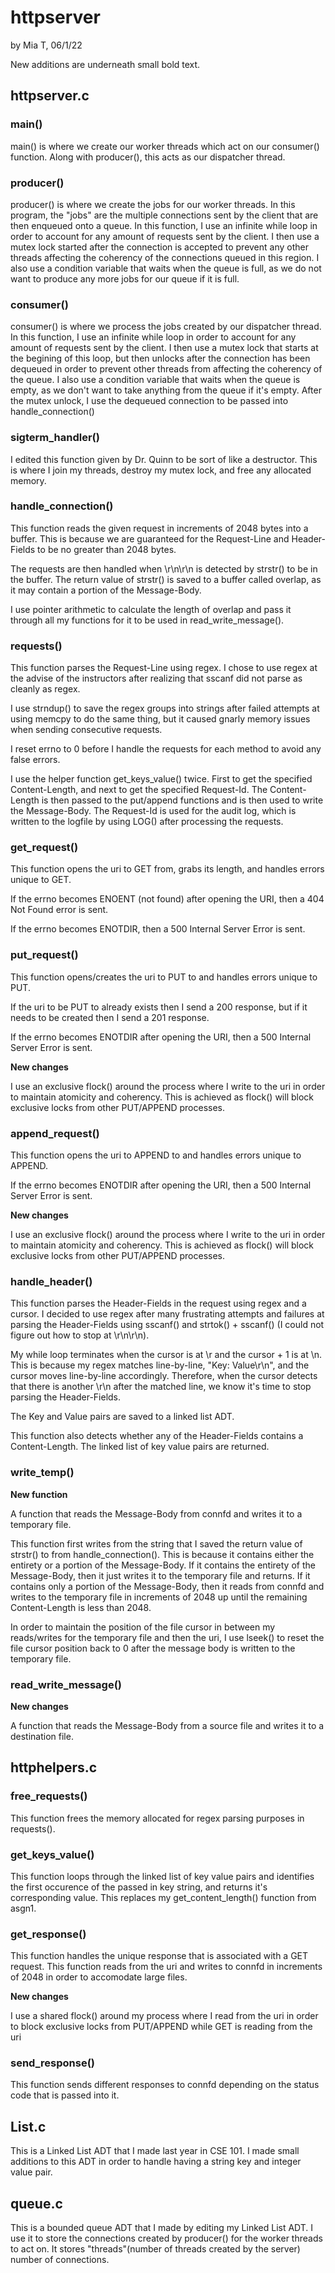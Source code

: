 # httpserver
by Mia T, 06/1/22

New additions are underneath small bold text.

## httpserver.c


### main()
main() is where we create our worker threads which act on our consumer() function. Along with producer(), this acts as our dispatcher thread.

### producer()
producer() is where we create the jobs for our worker threads. In this program, the "jobs" are the multiple connections sent by the client that are then enqueued onto a queue. In this function, I use an infinite while loop in order to account for any amount of requests sent by the client. I then use a mutex lock started after the connection is accepted to prevent any other threads affecting the coherency of the connections queued in this region. I also use a condition variable that waits when the queue is full, as we do not want to produce any more jobs for our queue if it is full.

### consumer()
consumer() is where we process the jobs created by our dispatcher thread. In this function, I use an infinite while loop in order to account for any amount of requests sent by the client. I then use a mutex lock that starts at the begining of this loop, but then unlocks after the connection has been dequeued in order to prevent other threads from affecting the coherency of the queue. I also use a condition variable that waits when the queue is empty, as we don't want to take anything from the queue if it's empty. After the mutex unlock, I use the dequeued connection to be passed into handle_connection()

### sigterm_handler()
I edited this function given by Dr. Quinn to be sort of like a destructor. This is where I join my threads, destroy my mutex lock, and free any allocated memory.

### handle_connection()
This function reads the given request in increments of 2048 bytes into a buffer. This is because we are guaranteed for the Request-Line and Header-Fields to be no greater than 2048 bytes.

The requests are then handled when \r\n\r\n is detected by strstr() to be in the buffer. The return value of strstr() is saved to a buffer called overlap, as it may contain a portion of the Message-Body.

I use pointer arithmetic to calculate the length of overlap and pass it through all my functions for it to be used in read_write_message().

### requests()
This function parses the Request-Line using regex. I chose to use regex at the advise of the instructors after realizing that sscanf did not parse as cleanly as regex.

I use strndup() to save the regex groups into strings after failed attempts at using memcpy to do the same thing, but it caused gnarly memory issues when sending consecutive requests.

I reset errno to 0 before I handle the requests for each method to avoid any false errors.

I use the helper function get_keys_value() twice. First to get the specified Content-Length, and next to get the specified Request-Id. The Content-Length is then passed to the put/append functions and is then used to write the Message-Body. The Request-Id is used for the audit log, which is written to the logfile by using LOG() after processing the requests.

### get_request()
This function opens the uri to GET from, grabs its length, and handles errors unique to GET.

If the errno becomes ENOENT (not found) after opening the URI, then a 404 Not Found error is sent.

If the errno becomes ENOTDIR, then a 500 Internal Server Error is sent.

### put_request()
This function opens/creates the uri to PUT to and handles errors unique to PUT.

If the uri to be PUT to already exists then I send a 200 response, but if it needs to be created then I send a 201 response.

If the errno becomes ENOTDIR after opening the URI, then a 500 Internal Server Error is sent.

**New changes**

I use an exclusive flock() around the process where I write to the uri in order to maintain atomicity and coherency. This is achieved as flock() will block exclusive locks from other PUT/APPEND processes.

### append_request()
This function opens the uri to APPEND to and handles errors unique to APPEND.

If the errno becomes ENOTDIR after opening the URI, then a 500 Internal Server Error is sent.

**New changes**

I use an exclusive flock() around the process where I write to the uri in order to maintain atomicity and coherency. This is achieved as flock() will block exclusive locks from other PUT/APPEND processes.

### handle_header()
This function parses the Header-Fields in the request using regex and a cursor. I decided to use regex after many frustrating attempts and failures at parsing the Header-Fields using sscanf() and strtok() + sscanf() (I could not figure out how to stop at \r\n\r\n).

My while loop terminates when the cursor is at \r and the cursor + 1 is at \n. This is because my regex matches line-by-line, "Key: Value\r\n", and the cursor moves line-by-line accordingly. Therefore, when the cursor detects that there is another \r\n after the matched line, we know it's time to stop parsing the Header-Fields.

The Key and Value pairs are saved to a linked list ADT.

This function also detects whether any of the Header-Fields contains a Content-Length.
The linked list of key value pairs are returned.

### write_temp()
**New function**

A function that reads the Message-Body from connfd and writes it to a temporary file.

This function first writes from the string that I saved the return value of strstr() to from handle_connection(). This is because it contains either the entirety or a portion of the Message-Body. If it contains the entirety of the Message-Body, then it just writes it to the temporary file and returns. If it contains only a portion of the Message-Body, then it reads from connfd and writes to the temporary file in increments of 2048 up until the remaining Content-Length is less than 2048.

In order to maintain the position of the file cursor in between my reads/writes for the temporary file and then the uri, I use lseek() to reset the file cursor position back to 0 after the message body is written to the temporary file.

### read_write_message()
**New changes**

A function that reads the Message-Body from a source file and writes it to a destination file.

## httphelpers.c

### free_requests()
This function frees the memory allocated for regex parsing purposes in requests().

### get_keys_value()
This function loops through the linked list of key value pairs and identifies the first occurence of the passed in key string, and returns it's corresponding value. This replaces my get_content_length() function from asgn1.

### get_response()
This function handles the unique response that is associated with a GET request. This function reads from the uri and writes to connfd in increments of 2048 in order to accomodate large files.

**New changes**

I use a shared flock() around my process where I read from the uri in order to block exclusive locks from PUT/APPEND while GET is reading from the uri

### send_response()
This function sends different responses to connfd depending on the status code that is passed into it.

## List.c
This is a Linked List ADT that I made last year in CSE 101.
I made small additions to this ADT in order to handle having a string key and integer value pair.

## queue.c
This is a bounded queue ADT that I made by editing my Linked List ADT. I use it to store the connections created by producer() for the worker threads to act on. It stores "threads"(number of threads created by the server) number of connections.